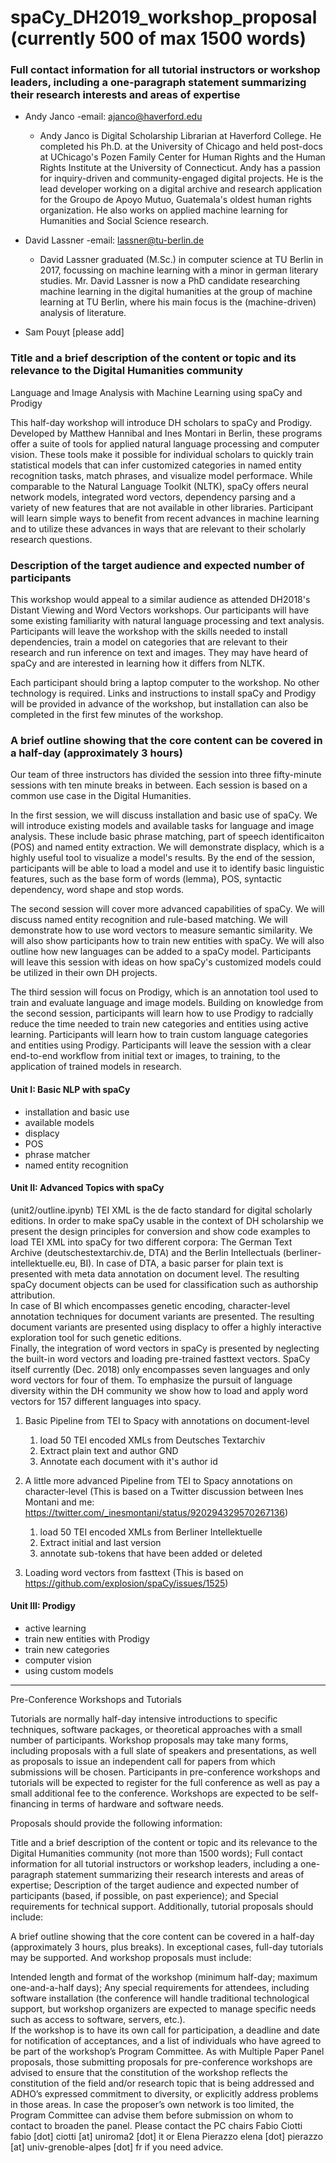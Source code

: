 # spaCy_DH2019_workshop_proposal (currently 500 of max 1500 words)

### Full contact information for all tutorial instructors or workshop leaders, including a one-paragraph statement summarizing their research interests and areas of expertise  
- Andy Janco 
   -email: ajanco@haverford.edu
   - Andy Janco is Digital Scholarship Librarian at Haverford College. He completed his Ph.D. at the University of Chicago and held post-docs at UChicago's Pozen Family Center for Human Rights and the Human Rights Institute at the University of Connecticut. Andy has a passion for inquiry-driven and community-engaged digital projects.  He is the lead developer working on a digital archive and research application for the Groupo de Apoyo Mutuo, Guatemala's oldest human rights organization. He also works on applied machine learning for Humanities and Social Science research.  

- David Lassner
   -email: lassner@tu-berlin.de
   - David Lassner graduated (M.Sc.) in computer science at TU Berlin in 2017, focussing on machine learning with a minor in german literary studies. Mr. David Lassner is now a PhD candidate researching machine learning in the digital humanities at the group of machine learning at TU Berlin, where his main focus is the (machine-driven) analysis of literature. 
- Sam Pouyt
   [please add]

### Title and a brief description of the content or topic and its relevance to the Digital Humanities community  

Language and Image Analysis with Machine Learning using spaCy and Prodigy  

This half-day workshop will introduce DH scholars to spaCy and Prodigy. Developed by Matthew Hannibal and Ines Montari in Berlin, these programs offer a suite of tools for applied natural language processing and computer vision. These tools make it possible for individual scholars to quickly train statistical models that can infer customized categories in named entity recognition tasks, match phrases, and visualize model performace.  While comparable to the Natural Language Toolkit (NLTK), spaCy offers neural network models, integrated word vectors, dependency parsing and a variety of new features that are not available in other libraries. Participant will learn simple ways to benefit from recent advances in machine learning and to utilize these advances in ways that are relevant to their scholarly research questions.     

### Description of the target audience and expected number of participants

This workshop would appeal to a similar audience as attended DH2018's Distant Viewing and Word Vectors workshops.  Our participants will have some existing familiarity with natural language processing and text analysis. Participants will leave the workshop with the skills needed to install dependencies, train a model on categories that are relevant to their research and run inference on text and images. They may have heard of spaCy and are interested in learning how it differs from NLTK. 

Each participant should bring a laptop computer to the workshop.  No other technology is required.  Links and instructions to install spaCy and Prodigy will be provided in advance of the workshop, but installation can also be completed in the first few minutes of the workshop.  

### A brief outline showing that the core content can be covered in a half-day (approximately 3 hours)
Our team of three instructors has divided the session into three fifty-minute sessions with ten minute breaks in between.  Each session is based on a common use case in the Digital Humanities.  

In the first session, we will discuss installation and basic use of spaCy.  We will introduce existing models and available tasks for language and image analysis.  These include basic phrase matching, part of speech identificaiton (POS) and named entity extraction. We will demonstrate displacy, which is a highly useful tool to visualize a model's results.  By the end of the session, participants will be able to load a model and use it to identify basic linguistic features, such as the base form of words (lemma), POS, syntactic dependency, word shape and stop words.

The second session will cover more advanced capabilities of spaCy.  We will discuss named entity recognition and rule-based matching. We will demonstrate how to use word vectors to measure semantic similarity. We will also show participants how to train new entities with spaCy.  We will also outline how new languages can be added to a spaCy model.  Participants will leave this session with ideas on how spaCy's customized models could be utilized in their own DH projects.   

The third session will focus on Prodigy, which is an annotation tool used to train and evaluate language and image models.  Building on knowledge from the second session, participants will learn how to use Prodigy to radcially reduce the time needed to train new categories and entities using active learning.  Participants will learn how to train custom language categories and entities using Prodigy. Participants will leave the session with a clear end-to-end workflow from initial text or images, to training, to the application of trained models in research.    


#### Unit I: Basic NLP with spaCy
   - installation and basic use
   - available models 
   - displacy
   - POS
   - phrase matcher  
   - named entity recognition 

#### Unit II: Advanced Topics with spaCy
   (unit2/outline.ipynb)
   TEI XML is the de facto standard for digital scholarly editions. In order to make spaCy usable in the context of DH scholarship we present the design principles for conversion and show code examples to load TEI XML into spaCy for two different corpora: The German Text Archive (deutschestextarchiv.de, DTA) and the Berlin Intellectuals (berliner-intellektuelle.eu, BI). In case of DTA, a basic parser for plain text is presented with meta data annotation on document level. The resulting spaCy document objects can be used for classification such as authorship attribution.  
   In case of BI which encompasses genetic encoding, character-level annotation techniques for document variants are presented. The resulting document variants are presented using displacy to offer a highly interactive exploration tool for such genetic editions.  
   Finally, the integration of word vectors in spaCy is presented by neglecting the built-in word vectors and loading pre-trained fasttext vectors. SpaCy itself currently (Dec. 2018) only encompasses seven languages and only word vectors for four of them. To emphasize the pursuit of language diversity within the DH community we show how to load and apply word vectors for 157 different languages into spacy.

   1. Basic Pipeline from TEI to Spacy with annotations on document-level

      1. load 50 TEI encoded XMLs from Deutsches Textarchiv
      2. Extract plain text and author GND
      3. Annotate each document with it's author id

   2. A little more advanced Pipeline from TEI to Spacy annotations on character-level
   (This is based on a Twitter discussion between Ines Montani and me: https://twitter.com/_inesmontani/status/920294329570267136)
      1. load 50 TEI encoded XMLs from Berliner Intellektuelle
      2. Extract initial and last version
      3. annotate sub-tokens that have been added or deleted

   3. Loading word vectors from fasttext
   (This is based on https://github.com/explosion/spaCy/issues/1525)

#### Unit III: Prodigy 
   - active learning 
   - train new entities with Prodigy
   - train new categories
   - computer vision 
   - using custom models 


---

Pre-Conference Workshops and Tutorials

Tutorials are normally half-day intensive introductions to specific techniques, software packages, or theoretical approaches with a small number of participants. Workshop proposals may take many forms, including proposals with a full slate of speakers and presentations, as well as proposals to issue an independent call for papers from which submissions will be chosen. Participants in pre-conference workshops and tutorials will be expected to register for the full conference as well as pay a small additional fee to the conference. Workshops are expected to be self-financing in terms of hardware and software needs.

Proposals should provide the following information:

Title and a brief description of the content or topic and its relevance to the Digital Humanities community (not more than 1500 words);
Full contact information for all tutorial instructors or workshop leaders, including a one-paragraph statement summarizing their research interests and areas of expertise;
Description of the target audience and expected number of participants (based, if possible, on past experience); and
Special requirements for technical support.
Additionally, tutorial proposals should include:

A brief outline showing that the core content can be covered in a half-day (approximately 3 hours, plus breaks). In exceptional cases, full-day tutorials may be supported.
And workshop proposals must include:

Intended length and format of the workshop (minimum half-day; maximum one-and-a-half days);
Any special requirements for attendees, including software installation (the conference will handle traditional technological support, but workshop organizers are expected to manage specific needs such as access to software, servers, etc.).  
If the workshop is to have its own call for participation, a deadline and date for notification of acceptances, and a list of individuals who have agreed to be part of the workshop’s Program Committee.
As with Multiple Paper Panel proposals, those submitting proposals for pre-conference workshops are advised to ensure that the constitution of the workshop reflects the constitution of the field and/or research topic that is being addressed and ADHO’s expressed commitment to diversity, or explicitly address problems in those areas.  In case the proposer’s own network is too limited, the Program Committee can advise them before submission on whom to contact to broaden the panel. Please contact the PC chairs Fabio Ciotti fabio [dot] ciotti [at] uniroma2 [dot] it or Elena Pierazzo elena [dot] pierazzo [at] univ-grenoble-alpes [dot] fr if you need advice.
